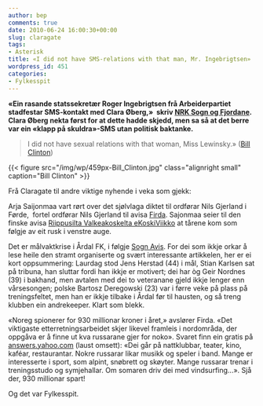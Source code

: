 ```yaml
---
author: bep
comments: true
date: 2010-06-24 16:00:30+00:00
slug: claragate
tags: 
- Asterisk
title: «I did not have SMS-relations with that man, Mr. Ingebrigtsen»
wordpress_id: 451
categories:
- Fylkesspit
---
```


**«Ein rasande statssekretær Roger Ingebrigtsen frå Arbeiderpartiet stadfestar SMS-kontakt med Clara Øberg,»  skriv [NRK Sogn og Fjordane](http://nrk.no/nyheter/distrikt/nrk_sogn_og_fjordane/1.7182836).  Clara Øberg nekta først for at dette hadde skjedd, men sa så at det berre var ein «klapp på skuldra»-SMS utan politisk baktanke.**


<!--more-->


>I did not have sexual relations with that woman, Miss Lewinsky.» ([Bill Clinton](http://en.wikipedia.org/wiki/Lewinsky_scandal#Denial_and_subsequent_admission))

{{< figure src="/img/wp/459px-Bill_Clinton.jpg" class="alignright small" caption="Bill Clinton" >}}

Frå Claragate til andre viktige nyhende i veka som gjekk:

Arja Saijonmaa vart rørt over det sjølvlaga diktet til  ordførar Nils Gjerland i Førde,  fortel ordførar Nils Gjerland til avisa [ Firda](http://www.firda.no/nyhende/article5167845.ece). Sajonmaa seier til den finske avisa [Riippusilta Valkeakoskelta eKoskiViikko](http://lt.webwombat.com/lt.php?7929) at tårene  kom som følgje av eit rusk i venstre auge.

Det er målvaktkrise i Årdal FK, i følgje [Sogn Avis](http://www.sognavis.no/lokal_sport/article5166878.ece). For dei som ikkje orkar å lese heile den stramt organiserte og svært interessante artikkelen, her er ei kort oppsummering: Laurdag stod Jens Herstad (44) i mål, Stian Karlsen sat på tribuna, han sluttar fordi han ikkje er motivert; dei har òg Geir Nordnes  (39) i bakhand, men avtalen med dei to veteranane gjeld ikkje lenger enn vårsesongen; polske Bartosz Deregowski (23) var i førre veke på plass på treningsfeltet, men han er ikkje tilbake i Årdal før til hausten, og så treng klubben ein andrekeeper. Klart som blekk.

«Noreg  spionerer for 930 millionar kroner i året,» avslører Firda. «Det  viktigaste etterretningsarbeidet skjer likevel framleis i  nordområda, der  oppgåva er å finne ut kva russarane gjer for noko». Svaret finn ein  gratis på [answers.yahoo.com](http://answers.yahoo.com/) (laust omsett): «Dei går på nattklubbar, teater, kino, kaféar,  restaurantar. Nokre russarar likar musikk og speler i band. Mange er  interesserte i sport, som alpint, snøbrett og skøyter. Mange russarar  trenar i treningsstudo og symjehallar. Om somaren driv dei med  vindsurfing...». Sjå der, 930 millionar spart!

Og det var Fylkesspit.
